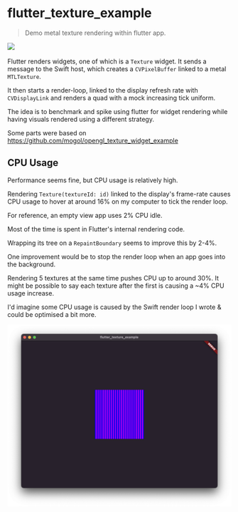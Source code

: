 # flutter_texture_example
> Demo metal texture rendering within flutter app.

<img height="200" src="demo.gif" />

Flutter renders widgets, one of which is a `Texture` widget. It sends a message to
the Swift host, which creates a `CVPixelBuffer` linked to a metal `MTLTexture`.

It then starts a render-loop, linked to the display refresh rate with `CVDisplayLink`
and renders a quad with a mock increasing tick uniform.

The idea is to benchmark and spike using flutter for widget rendering while having
visuals rendered using a different strategy.

Some parts were based on https://github.com/mogol/opengl_texture_widget_example

## CPU Usage
Performance seems fine, but CPU usage is relatively high.

Rendering `Texture(textureId: id)` linked to the display's frame-rate causes
CPU usage to hover at around 16% on my computer to tick the render loop.

For reference, an empty view app uses 2% CPU idle.

Most of the time is spent in Flutter's internal rendering code.

Wrapping its tree on a `RepaintBoundary` seems to improve this by 2-4%.

One improvement would be to stop the render loop when an app goes into the
background.

Rendering 5 textures at the same time pushes CPU up to around 30%. It might be
possible to say each texture after the first is causing a ~4% CPU usage
increase.

I'd imagine some CPU usage is caused by the Swift render loop I wrote & could be
optimised a bit more.

![](./screenshot.png)
